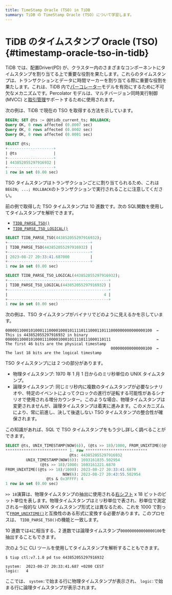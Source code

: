 ```yaml
---
title: TimeStamp Oracle (TSO) in TiDB
summary: TiDB の TimeStamp Oracle (TSO) について学習します。
---
```


# TiDB のタイムスタンプ Oracle (TSO) {#timestamp-oracle-tso-in-tidb}

TiDB では、配置Driver(PD) が、クラスター内のさまざまなコンポーネントにタイムスタンプを割り当てる上で重要な役割を果たします。これらのタイムスタンプは、トランザクションとデータに時間マーカーを割り当てる際に重要な役割を果たします。これは、TiDB 内で[パーコレーター](https://research.google.com/pubs/pub36726.html)モデルを有効にするために不可欠なメカニズムです。Percolator モデルは、マルチバージョン同時実行制御 (MVCC) と[取引管理](/transaction-overview.md)サポートするために使用されます。

次の例は、TiDB で現在の TSO を取得する方法を示しています。

```sql
BEGIN; SET @ts := @@tidb_current_ts; ROLLBACK;
Query OK, 0 rows affected (0.0007 sec)
Query OK, 0 rows affected (0.0002 sec)
Query OK, 0 rows affected (0.0001 sec)

SELECT @ts;
+--------------------+
| @ts                |
+--------------------+
| 443852055297916932 |
+--------------------+
1 row in set (0.00 sec)
```

TSO タイムスタンプはトランザクションごとに割り当てられるため、これは`BEGIN; ...; ROLLBACK`のトランザクションで実行されることに注意してください。

前の例で取得した TSO タイムスタンプは 10 進数です。次の SQL関数を使用してタイムスタンプを解析できます。

-   [`TIDB_PARSE_TSO()`](/functions-and-operators/tidb-functions.md#tidb_parse_tso)
-   [`TIDB_PARSE_TSO_LOGICAL()`](/functions-and-operators/tidb-functions.md)

```sql
SELECT TIDB_PARSE_TSO(443852055297916932);
+------------------------------------+
| TIDB_PARSE_TSO(443852055297916932) |
+------------------------------------+
| 2023-08-27 20:33:41.687000         |
+------------------------------------+
1 row in set (0.00 sec)
```

```sql
SELECT TIDB_PARSE_TSO_LOGICAL(443852055297916932);
+--------------------------------------------+
| TIDB_PARSE_TSO_LOGICAL(443852055297916932) |
+--------------------------------------------+
|                                          4 |
+--------------------------------------------+
1 row in set (0.00 sec)
```

次の例は、TSO タイムスタンプがバイナリでどのように見えるかを示しています。

```shell
0000011000101000111000010001011110111000110111000000000000000100  ← This is 443852055297916932 in binary
0000011000101000111000010001011110111000110111                    ← The first 46 bits are the physical timestamp
                                              000000000000000100  ← The last 18 bits are the logical timestamp
```

TSO タイムスタンプには 2 つの部分があります。

-   物理タイムスタンプ: 1970 年 1 月 1 日からのミリ秒単位の UNIX タイムスタンプ。
-   論理タイムスタンプ: 同じミリ秒内に複数のタイムスタンプが必要なシナリオや、特定のイベントによってクロックの進行が逆転する可能性があるシナリオで使用される増分カウンター。このような場合、物理タイムスタンプは変更されませんが、論理タイムスタンプは着実に進みます。このメカニズムにより、常に前進し、決して後退しない TSO タイムスタンプの整合性が確保されます。

この知識があれば、SQL で TSO タイムスタンプをもう少し詳しく調べることができます。

```sql
SELECT @ts, UNIX_TIMESTAMP(NOW(6)), (@ts >> 18)/1000, FROM_UNIXTIME((@ts >> 18)/1000), NOW(6), @ts & 0x3FFFF\G
*************************** 1. row ***************************
                            @ts: 443852055297916932
         UNIX_TIMESTAMP(NOW(6)): 1693161835.502954
               (@ts >> 18)/1000: 1693161221.6870
FROM_UNIXTIME((@ts >> 18)/1000): 2023-08-27 20:33:41.6870
                         NOW(6): 2023-08-27 20:43:55.502954
                  @ts & 0x3FFFF: 4
1 row in set (0.00 sec)
```

`>> 18`演算は、物理タイムスタンプの抽出に使用される[右シフト](/functions-and-operators/bit-functions-and-operators.md#-right-shift) x 18 ビットのビット単位を表します。物理タイムスタンプはミリ秒単位で表され、秒単位で測定される一般的な UNIX タイムスタンプ形式とは異なるため、これを 1000 で割って[`FROM_UNIXTIME()`](/functions-and-operators/date-and-time-functions.md)と互換性のある形式に変換する必要があります。このプロセスは、 `TIDB_PARSE_TSO()`の機能と一致します。

10 進数では`4`に相当する、2 進数では論理タイムスタンプ`000000000000000100`を抽出することもできます。

次のように CLI ツールを使用してタイムスタンプを解析することもできます。

```shell
$ tiup ctl:v7.1.0 pd tso 443852055297916932
```

    system:  2023-08-27 20:33:41.687 +0200 CEST
    logic:   4

ここでは、 `system:`で始まる行に物理タイムスタンプが表示され、 `logic:`で始まる行に論理タイムスタンプが表示されます。
